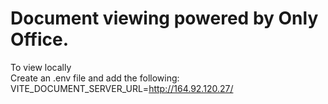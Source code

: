 # Document viewing powered by Only Office.

To view locally <br />
Create an .env file and add the following: <br />
VITE_DOCUMENT_SERVER_URL=http://164.92.120.27/
